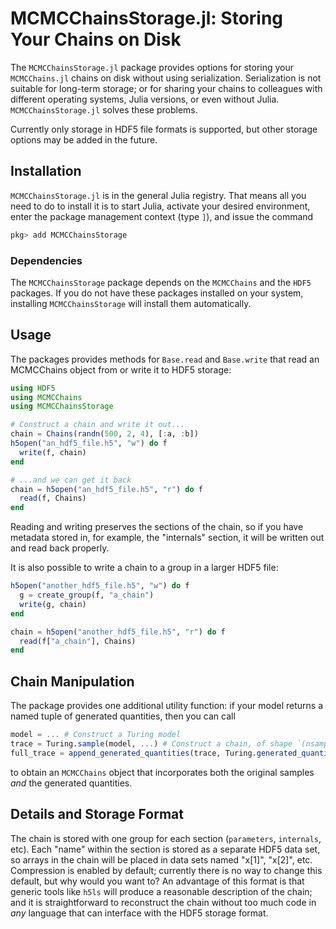 # MCMCChainsStorage.jl: Storing Your Chains on Disk

The `MCMCChainsStorage.jl` package provides options for storing your
`MCMCChains.jl` chains on disk without using serialization.  Serialization is
not suitable for long-term storage; or for sharing your chains to colleagues
with different operating systems, Julia versions, or even without Julia.
`MCMCChainsStorage.jl` solves these problems.

Currently only storage in HDF5 file formats is supported, but other storage
options may be added in the future.

## Installation

`MCMCChainsStorage.jl` is in the general Julia registry.  That means all you
need to do to install it is to start Julia, activate your desired
environment, enter the package management context (type `]`), and issue the
command

```julia
pkg> add MCMCChainsStorage
```

### Dependencies

The `MCMCChainsStorage` package depends on the `MCMCChains` and the `HDF5`
packages.  If you do not have these packages installed on your system,
installing `MCMCChainsStorage` will install them automatically.

## Usage

The packages provides methods for `Base.read` and `Base.write` that read an
MCMCChains object from or write it to HDF5 storage:

```julia
using HDF5
using MCMCChains
using MCMCChainsStorage

# Construct a chain and write it out...
chain = Chains(randn(500, 2, 4), [:a, :b])
h5open("an_hdf5_file.h5", "w") do f
  write(f, chain)
end

# ...and we can get it back
chain = h5open("an_hdf5_file.h5", "r") do f
  read(f, Chains)
end
```

Reading and writing preserves the sections of the chain, so if you have metadata
stored in, for example, the "internals" section, it will be written out and read
back properly.

It is also possible to write a chain to a group in a larger HDF5 file:

```julia
h5open("another_hdf5_file.h5", "w") do f
  g = create_group(f, "a_chain")
  write(g, chain)
end

chain = h5open("another_hdf5_file.h5", "r") do f
  read(f["a_chain"], Chains)
end
```

## Chain Manipulation

The package provides one additional utility function: if your model returns a
named tuple of generated quantities, then you can call 
```julia
model = ... # Construct a Turing model
trace = Turing.sample(model, ...) # Construct a chain, of shape `(nsamp, nparams, nchain)`
full_trace = append_generated_quantities(trace, Turing.generated_quantities(model, trace))
```
to obtain an `MCMCChains` object that incorporates both the original samples
*and* the generated quantities.  

## Details and Storage Format

The chain is stored with one group for each section (`parameters`, `internals`,
etc).  Each "name" within the section is stored as a separate HDF5 data set, so
arrays in the chain will be placed in data sets named "x[1]", "x[2]", etc.
Compression is enabled by default; currently there is no way to change this
default, but why would you want to?  An advantage of this format is that generic
tools like `h5ls` will produce a reasonable description of the chain; and it is
straightforward to reconstruct the chain without too much code in *any* language
that can interface with the HDF5 storage format.
